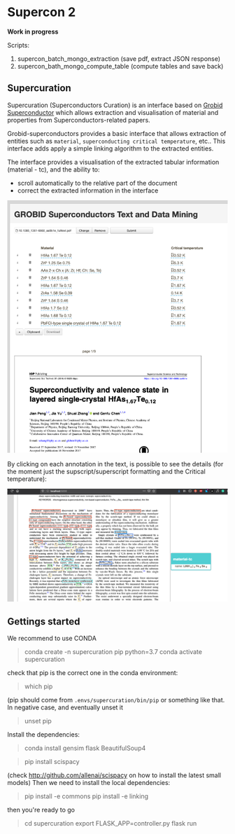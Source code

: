 # Supercon 2 

**Work in progress**

Scripts: 

1. supercon_batch_mongo_extraction (save pdf, extract JSON response)
2. supercon_bath_mongo_compute_table (compute tables and save back)



## Supercuration
Supercuration (Superconductors Curation) is an interface based on [Grobid Superconductor](https://github.com/lfoppiano/grobid-superconductors) 
which allows extraction and visualisation of material and properties from Superconductors-related papers. 

Grobid-superconductors provides a basic interface that allows extraction of entities such as `material`, `superconducting critical temperature`, etc.. 
This interface adds apply a simple linking algorithm to the extracted entities. 

The interface provides a visualisation of the extracted tabular information (material - tc), and the ability to:
  - scroll automatically to the relative part of the document
  - correct the extracted information in the interface     
 
![Screenshot 1](docs/images/grobid-superconductors-web-home.png "Screenshot 1")

By clicking on each annotation in the text, is possible to see the details (for the moment just the supscript/superscript formatting and the Critical temperature):  

![Screenshot 2](docs/images/grobid-superconductors-web-home-2.png "Screenshot 2")

## Gettings started

We recommend to use CONDA 

> conda create -n supercuration pip python=3.7 
> conda activate supercuration

check that pip is the correct one in the conda environment: 

> which pip 

(pip should come from `.envs/supercuration/bin/pip` or something like that. In negative case, and eventually unset it 

> unset pip 
 
Install the dependencies: 

> conda install gensim flask BeautifulSoup4 

> pip install scispacy 

(check http://github.com/allenai/scispacy on how to install the latest small models)
Then we need to install the local dependencies: 

> pip install -e commons 
> pip install -e linking

then you're ready to go 

> cd supercuration
> export FLASK_APP=controller.py
> flask run  
